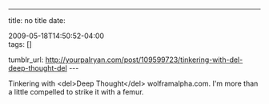 ---
title: no title
date:

 2009-05-18T14:50:52-04:00  
tags:  []

tumblr_url:
http://yourpalryan.com/post/109599723/tinkering-with-del-deep-thought-del
\-\--

Tinkering with \<del\>Deep Thought\</del\> wolframalpha.com. I'm more
than a little compelled to strike it with a femur.
